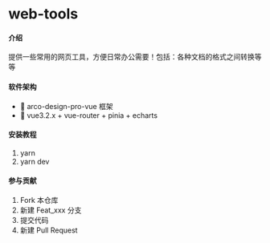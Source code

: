 # web-tools

#### 介绍
提供一些常用的网页工具，方便日常办公需要！包括：各种文档的格式之间转换等等

#### 软件架构
- 💪 arco-design-pro-vue 框架
- 💪 vue3.2.x + vue-router + pinia + echarts



#### 安装教程

1.  yarn
2.  yarn dev


#### 参与贡献

1.  Fork 本仓库
2.  新建 Feat_xxx 分支
3.  提交代码
4.  新建 Pull Request



